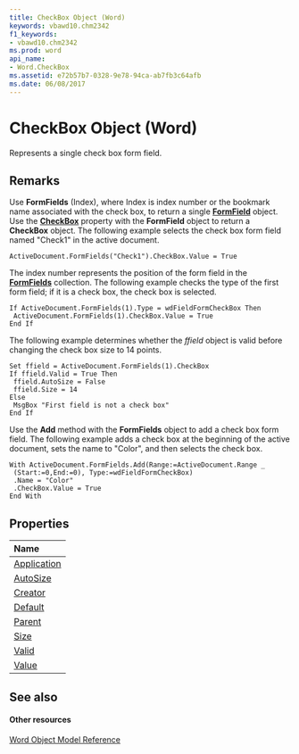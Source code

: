 ```yaml
---
title: CheckBox Object (Word)
keywords: vbawd10.chm2342
f1_keywords:
- vbawd10.chm2342
ms.prod: word
api_name:
- Word.CheckBox
ms.assetid: e72b57b7-0328-9e78-94ca-ab7fb3c64afb
ms.date: 06/08/2017
---
```



# CheckBox Object (Word)

Represents a single check box form field.


## Remarks

Use **FormFields** (Index), where Index is index number or the bookmark name associated with the check box, to return a single **[FormField](formfield-object-word.md)** object. Use the **[CheckBox](formfield-checkbox-property-word.md)** property with the **FormField** object to return a **CheckBox** object. The following example selects the check box form field named "Check1" in the active document.


```
ActiveDocument.FormFields("Check1").CheckBox.Value = True
```

The index number represents the position of the form field in the **[FormFields](formfields-object-word.md)** collection. The following example checks the type of the first form field; if it is a check box, the check box is selected.




```
If ActiveDocument.FormFields(1).Type = wdFieldFormCheckBox Then 
 ActiveDocument.FormFields(1).CheckBox.Value = True 
End If
```

The following example determines whether the  _ffield_ object is valid before changing the check box size to 14 points.




```
Set ffield = ActiveDocument.FormFields(1).CheckBox 
If ffield.Valid = True Then 
 ffield.AutoSize = False 
 ffield.Size = 14 
Else 
 MsgBox "First field is not a check box" 
End If
```

Use the **Add** method with the **FormFields** object to add a check box form field. The following example adds a check box at the beginning of the active document, sets the name to "Color", and then selects the check box.




```
With ActiveDocument.FormFields.Add(Range:=ActiveDocument.Range _ 
 (Start:=0,End:=0), Type:=wdFieldFormCheckBox) 
 .Name = "Color" 
 .CheckBox.Value = True 
End With
```


## Properties



|**Name**|
|:-----|
|[Application](checkbox-application-property-word.md)|
|[AutoSize](checkbox-autosize-property-word.md)|
|[Creator](checkbox-creator-property-word.md)|
|[Default](checkbox-default-property-word.md)|
|[Parent](checkbox-parent-property-word.md)|
|[Size](checkbox-size-property-word.md)|
|[Valid](checkbox-valid-property-word.md)|
|[Value](checkbox-value-property-word.md)|

## See also


#### Other resources


[Word Object Model Reference](http://msdn.microsoft.com/library/be452561-b436-bb9b-6f94-3faa9a74a6fd%28Office.15%29.aspx)
